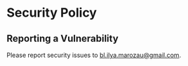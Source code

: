 # Security Policy

## Reporting a Vulnerability

Please report security issues to <bl.ilya.marozau@gmail.com>.
